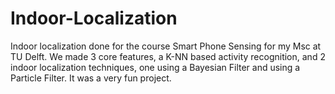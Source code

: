 # Indoor-Localization

Indoor localization done for the course Smart Phone Sensing for my Msc at TU Delft. We made 3 core features, a K-NN based activity recognition, and 2 indoor localization techniques, one using a Bayesian Filter and using a Particle Filter. 
It was a very fun project.
